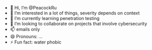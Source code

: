 - 👋 Hi, I’m @PeacockRu
- 👀 I’m interested in a lot of things, severity depends on context
- 🌱 I’m currently learning penetration testing
- 💞️ I’m looking to collaborate on projects that involve cybersecurity
- 📫 emails only
- 😄 Pronouns: ...
- ⚡ Fun fact: water phobic

<!---
PeacockRu/PeacockRu is a ✨ special ✨ repository because its `README.md` (this file) appears on your GitHub profile.
You can click the Preview link to take a look at your changes.
--->
